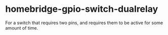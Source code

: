 # homebridge-gpio-switch-dualrelay
For a switch that requires two pins, and requires them to be active for some amount of time.
